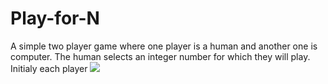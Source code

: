 # Play-for-N

A simple two player game where one player is a human and another one is computer. The human selects an integer number for which they will play. Initialy each player 
![](image.png)
